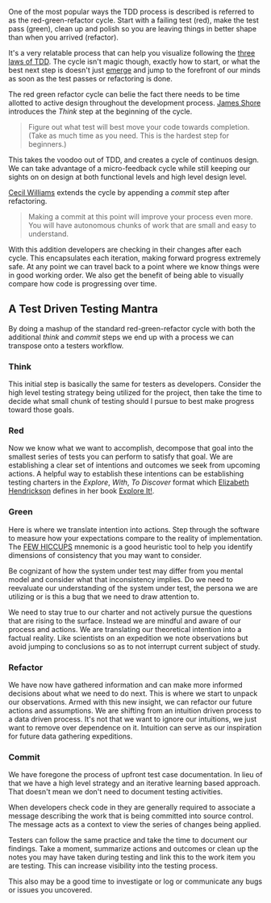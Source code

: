 
One of the most popular ways the TDD process is described is referred to as the red-green-refactor cycle. Start with a failing test (red), make the test pass (green), clean up and polish so you are leaving things in better shape than when you arrived (refactor).

It's a very relatable process that can help you visualize following the [three laws of TDD](http://programmer.97things.oreilly.com/wiki/index.php/The_Three_Laws_of_Test-Driven_Development). The cycle isn't magic though, exactly how to start, or what the best next step is doesn't just [emerge]() and jump to the forefront of our minds as soon as the test passes or refactoring is done. 

The red green refactor cycle can belie the fact there needs to be time allotted to active design throughout the development process. [James Shore](http://www.jamesshore.com/Blog/Red-Green-Refactor.html) introduces the *Think* step at the beginning of the cycle.

> Figure out what test will best move your code towards completion. (Take as much time as you need. This is the hardest step for beginners.)

This takes the voodoo out of TDD, and creates a cycle of continuos design. We can take advantage of a micro-feedback cycle while still keeping our sights on on design at both functional levels and high level design level. 

[Cecil Williams](https://www.sourceallies.com/2014/06/updated-tdd-mantra/) extends the cycle by appending a *commit* step after refactoring. 
> Making a commit at this point will improve your process even more. You will have autonomous chunks of work that are small and easy to understand.

With this addition developers are checking in their changes after each cycle. This encapsulates each iteration, making forward progress extremely safe. At any point we can travel back to a point where we know things were in good working order. We also get the benefit of being able to visually compare how code is progressing over time. 

## A Test Driven Testing Mantra

By doing a mashup of the standard red-green-refactor cycle with both the additional *think* and *commit* steps we end up with a process we can transpose onto a testers workflow.

### Think

This initial step is basically the same for testers as developers. Consider the high level testing strategy being utilized for the project, then take the time to decide what small chunk of testing should I pursue to best make progress toward those goals.

### Red

Now we know what we want to accomplish, decompose that goal into the smallest series of tests you can perform to satisfy that goal. We are establishing a clear set of intentions and outcomes we seek from upcoming actions. A helpful way to establish these intentions can be establishing testing charters in the *Explore*, *With*, *To Discover* format which [Elizabeth Hendrickson](http://testobsessed.com/) defines in her book [Explore It!](https://pragprog.com/book/ehxta/explore-it).

### Green

Here is where we translate intention into actions. Step through the software to measure how your expectations compare to the reality of implementation. The [FEW HICCUPS](http://www.developsense.com/blog/2012/07/few-hiccupps/comment-page-1/) mnemonic is a good heuristic tool to help you identify dimensions of consistency that you may want to consider.

Be cognizant of how the system under test may differ from you mental model and consider what that inconsistency implies. Do we need to reevaluate our understanding of the system under test, the persona we are utilizing or is this a bug that we need to draw attention to. 

We need to stay true to our charter and not actively pursue the questions that are rising to the surface. Instead we are mindful and aware of our process and actions. We are translating our theoretical intention into a factual reality. Like scientists on an expedition we note observations but avoid jumping to conclusions so as to not interrupt current subject of study. 

### Refactor

We have now have gathered information and can make more informed decisions about what we need to do next. This is where we start to unpack our observations. Armed with this new insight, we can refactor our future actions and assumptions. We are shifting from an intuition driven process to a data driven process. It's not that we want to ignore our intuitions, we just want to remove over dependence on it. Intuition can serve as our inspiration for future data gathering expeditions. 

### Commit

We have foregone the process of upfront test case documentation. In lieu of that we have a high level strategy and an iterative learning based approach. That doesn't mean we don't need to document testing activities. 

When developers check code in they are generally required to associate a message describing the work that is being committed into source control. The message acts as a context to view the series of changes being applied. 

Testers can follow the same practice and take the time to document our findings. Take a moment, summarize actions and outcomes or clean up the notes you may have taken during testing and link this to the work item you are testing. This can increase visibility into the testing process. 

This also may be a good time to investigate or log or communicate any bugs or issues you uncovered. 


